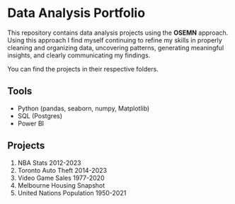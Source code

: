 # Data Analysis Portfolio
This repository contains data analysis projects using the **OSEMN** approach. Using this approach I find myself continuing to refine my skills in properly cleaning and organizing data, uncovering patterns, generating meaningful insights, and clearly communicating my findings. 

You can find the projects in their respective folders.

## Tools
- Python (pandas, seaborn, numpy, Matplotlib)
- SQL (Postgres)
- Power BI

## Projects
1. NBA Stats 2012-2023 
2. Toronto Auto Theft 2014-2023 
3. Video Game Sales 1977-2020
4. Melbourne Housing Snapshot 
5. United Nations Population 1950-2021

